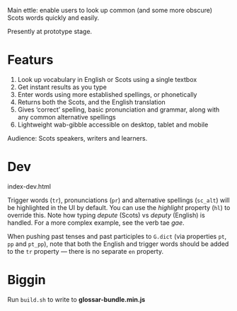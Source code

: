 Main ettle: enable users to look up common (and some more obscure) Scots words quickly and easily.

Presently at prototype stage.

# Featurs

1. Look up vocabulary in English or Scots using a single textbox
2. Get instant results as you type
3. Enter words using more established spellings, or phonetically
4. Returns both the Scots, and the English translation
4. Gives ‘correct’ spelling, basic pronunciation and grammar, along with any common alternative spellings
5. Lightweight wab-gibble accessible on desktop, tablet and mobile

Audience: Scots speakers, writers and learners.

# Dev

index-dev.html

Trigger words (`tr`), pronunciations (`pr`) and alternative spellings (`sc_alt`) will be highlighted in the UI by default. You can use the *highlight* property (`hl`) to override this. Note how typing *depute* (Scots) vs *deputy* (English) is handled. For a more complex example, see the verb tae *gae*.

When pushing past tenses and past participles to `G.dict` (via properties `pt`, `pp` and `pt_pp`), note that both the English and trigger words should be added to the `tr` property — there is no separate `en` property.

# Biggin

Run `build.sh` to write to **glossar-bundle.min.js**
